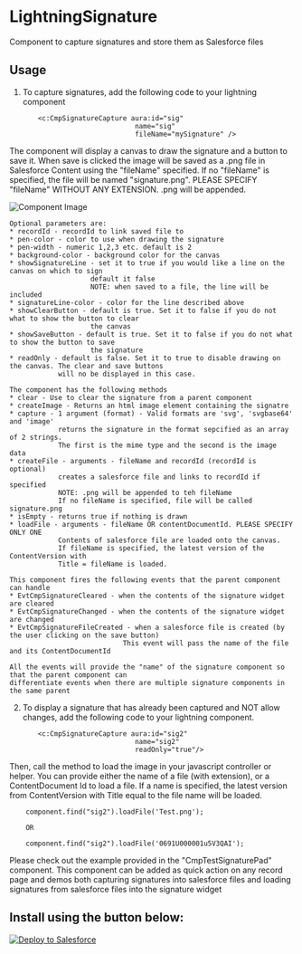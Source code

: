 # LightningSignature
Component to capture signatures and store them as Salesforce files

## Usage

1. To capture signatures, add the following code to your lightning component

```
       <c:CmpSignatureCapture aura:id="sig"
                               name="sig" 
                               fileName="mySignature" />
```
The component will display a canvas to draw the signature and a button to save it. When save is clicked
the image will be saved as a .png file in Salesforce Content using the "fileName" specified. If no
"fileName" is specified, the file will be named "signature.png". PLEASE SPECIFY "fileName" WITHOUT ANY EXTENSION. .png will be appended.


![Component Image](https://github.com/veenasundara/LightningSignature/blob/master/SignatureCapture.png)


```
Optional parameters are:
* recordId - recordId to link saved file to 
* pen-color - color to use when drawing the signature
* pen-width - numeric 1,2,3 etc. default is 2
* background-color - background color for the canvas
* showSignatureLine - set it to true if you would like a line on the canvas on which to sign
					default it false
					NOTE: when saved to a file, the line will be included
* signatureLine-color - color for the line described above
* showClearButton - default is true. Set it to false if you do not what to show the button to clear 
					the canvas
* showSaveButton - default is true. Set it to false if you do not what to show the button to save 
					the signature
* readOnly - default is false. Set it to true to disable drawing on the canvas. The clear and save buttons 
			will no be displayed in this case.					
```

```
The component has the following methods
* clear - Use to clear the signature from a parent component
* createImage - Returns an html image element containing the signatre
* capture - 1 argument (format) - Valid formats are 'svg', 'svgbase64' and 'image'
			returns the signature in the format sepcified as an array of 2 strings. 
			The first is the mime type and the second is the image data
* createFile - arguments - fileName and recordId (recordId is optional)
			creates a salesforce file and links to recordId if specified
			NOTE: .png will be appended to teh fileName
			If no fileName is specified, file will be called signature.png		
* isEmpty - returns true if nothing is drawn
* loadFile - arguments - fileName OR contentDocumentId. PLEASE SPECIFY ONLY ONE
			Contents of salesforce file are loaded onto the canvas.
			If fileName is specified, the latest version of the ContentVersion with
			Title = fileName is loaded.			
```

```
This component fires the following events that the parent component can handle
* EvtCmpSignatureCleared - when the contents of the signature widget are cleared
* EvtCmpSignatureChanged - when the contents of the signature widget are changed
* EvtCmpSignatureFileCreated - when a salesforce file is created (by the user clicking on the save button)
							This event will pass the name of the file and its ContentDocumentId

All the events will provide the "name" of the signature component so that the parent component can 
differentiate events when there are multiple signature components in the same parent							
```

2. To display a signature that has already been captured and NOT allow changes, add the following code to your lightning component.

```
       <c:CmpSignatureCapture aura:id="sig2"
                               name="sig2"
                               readOnly="true"/>
```

Then, call the method to load the image in your javascript controller or helper. You can provide either the name of a file (with extension), or a ContentDocument Id to load a file. If a name is specified, the latest version from ContentVersion with Title equal to the file name will be loaded.

```
	component.find("sig2").loadFile('Test.png');

	OR

	component.find("sig2").loadFile('0691U000001u5V3QAI');	
```

Please check out the example provided in the "CmpTestSignaturePad" component. This component can be added as quick action on any record page and demos both capturing signatures into salesforce files and loading signatures from salesforce files into the signature widget



## Install using the button below:

<a href="https://githubsfdeploy.herokuapp.com?owner=veenasundara&repo=LightningSignature">
  <img alt="Deploy to Salesforce"
       src="https://raw.githubusercontent.com/afawcett/githubsfdeploy/master/src/main/webapp/resources/img/deploy.png">
</a>
